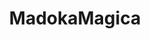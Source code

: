 ---
title: MadokaMagica
crosslinks:
- Pixiv
- anime
- livven
- youtubefactsbot
- u_imguralbumbot
- magiarecord
- MassdropBot
- twitchplayspokemon
- ToTheStars
- homura
- HomuMado
- LoveLive
- sailormoon
- PuzzleAndDragons
- place
- SayaHomu
- Kyousaya
- placeAtlas
- phantomofthekill
- alotabot
---